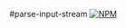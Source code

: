 #parse-input-stream
[![NPM](https://nodei.co/npm/parse-input-stream.png)](https://nodei.co/npm/parse-input-stream/)
